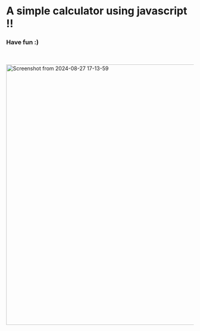 <h1>A simple calculator using javascript !!</h1>
<h3>Have fun :)</h3>
<br><br>
<img width="700" alt="Screenshot from 2024-08-27 17-13-59" src="https://github.com/user-attachments/assets/4797721a-6526-4969-85e9-d73c0b6aef6f">
